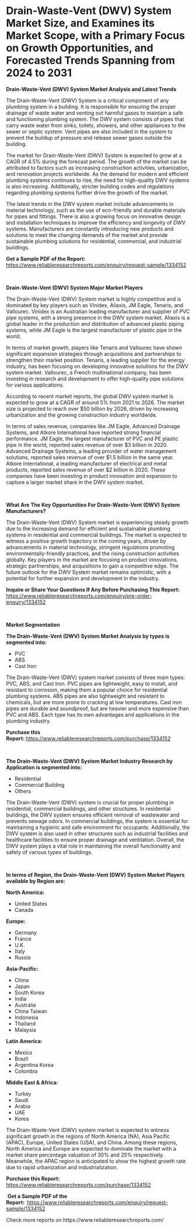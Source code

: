 <p><h1>Drain-Waste-Vent (DWV) System Market Size, and Examines its Market Scope, with a Primary Focus on Growth Opportunities, and Forecasted Trends Spanning from 2024 to 2031</h1></p><p><strong>Drain-Waste-Vent (DWV) System Market Analysis and Latest Trends</strong></p>
<p><p>The Drain-Waste-Vent (DWV) System is a critical component of any plumbing system in a building. It is responsible for ensuring the proper drainage of waste water and venting out harmful gases to maintain a safe and functioning plumbing system. The DWV system consists of pipes that carry waste water from sinks, toilets, showers, and other appliances to the sewer or septic system. Vent pipes are also included in the system to prevent the buildup of pressure and release sewer gases outside the building.</p><p>The market for Drain-Waste-Vent (DWV) System is expected to grow at a CAGR of 4.5% during the forecast period. The growth of the market can be attributed to factors such as increasing construction activities, urbanization, and renovation projects worldwide. As the demand for modern and efficient plumbing systems continues to rise, the need for high-quality DWV systems is also increasing. Additionally, stricter building codes and regulations regarding plumbing systems further drive the growth of the market.</p><p>The latest trends in the DWV system market include advancements in material technology, such as the use of eco-friendly and durable materials for pipes and fittings. There is also a growing focus on innovative design and installation techniques to improve the efficiency and longevity of DWV systems. Manufacturers are constantly introducing new products and solutions to meet the changing demands of the market and provide sustainable plumbing solutions for residential, commercial, and industrial buildings.</p></p>
<p><strong>Get a Sample PDF of the Report:&nbsp;</strong> <a href="https://www.reliableresearchreports.com/enquiry/request-sample/1334152">https://www.reliableresearchreports.com/enquiry/request-sample/1334152</a></p>
<p>&nbsp;</p>
<p><strong>Drain-Waste-Vent (DWV) System Major Market Players</strong></p>
<p><p>The Drain-Waste-Vent (DWV) System market is highly competitive and is dominated by key players such as Vinidex, Aliaxis, JM Eagle, Tenaris, and Vallourec. Vinidex is an Australian leading manufacturer and supplier of PVC pipe systems, with a strong presence in the DWV system market. Aliaxis is a global leader in the production and distribution of advanced plastic piping systems, while JM Eagle is the largest manufacturer of plastic pipe in the world. </p><p>In terms of market growth, players like Tenaris and Vallourec have shown significant expansion strategies through acquisitions and partnerships to strengthen their market position. Tenaris, a leading supplier for the energy industry, has been focusing on developing innovative solutions for the DWV system market. Vallourec, a French multinational company, has been investing in research and development to offer high-quality pipe solutions for various applications.</p><p>According to recent market reports, the global DWV system market is expected to grow at a CAGR of around 5% from 2021 to 2026. The market size is projected to reach over $50 billion by 2026, driven by increasing urbanization and the growing construction industry worldwide.</p><p>In terms of sales revenue, companies like JM Eagle, Advanced Drainage Systems, and Atkore International have reported strong financial performance. JM Eagle, the largest manufacturer of PVC and PE plastic pipe in the world, reported sales revenue of over $3 billion in 2020. Advanced Drainage Systems, a leading provider of water management solutions, reported sales revenue of over $1.5 billion in the same year. Atkore International, a leading manufacturer of electrical and metal products, reported sales revenue of over $2 billion in 2020. These companies have been investing in product innovation and expansion to capture a larger market share in the DWV system market.</p></p>
<p>&nbsp;</p>
<p><strong>What Are The Key Opportunities For Drain-Waste-Vent (DWV) System Manufacturers?</strong></p>
<p><p>The Drain-Waste-Vent (DWV) System market is experiencing steady growth due to the increasing demand for efficient and sustainable plumbing systems in residential and commercial buildings. The market is expected to witness a positive growth trajectory in the coming years, driven by advancements in material technology, stringent regulations promoting environmentally-friendly practices, and the rising construction activities globally. Key players in the market are focusing on product innovations, strategic partnerships, and acquisitions to gain a competitive edge. The future outlook for the DWV System market remains optimistic, with a potential for further expansion and development in the industry.</p></p>
<p><strong>Inquire or Share Your Questions If Any Before Purchasing This Report:</strong> <a href="https://www.reliableresearchreports.com/enquiry/pre-order-enquiry/1334152">https://www.reliableresearchreports.com/enquiry/pre-order-enquiry/1334152</a></p>
<p>&nbsp;</p>
<p><strong>Market Segmentation</strong></p>
<p><strong>The Drain-Waste-Vent (DWV) System Market Analysis by types is segmented into:</strong></p>
<p><ul><li>PVC</li><li>ABS</li><li>Cast Iron</li></ul></p>
<p><p>The Drain-Waste-Vent (DWV) system market consists of three main types: PVC, ABS, and Cast Iron. PVC pipes are lightweight, easy to install, and resistant to corrosion, making them a popular choice for residential plumbing systems. ABS pipes are also lightweight and resistant to chemicals, but are more prone to cracking at low temperatures. Cast iron pipes are durable and soundproof, but are heavier and more expensive than PVC and ABS. Each type has its own advantages and applications in the plumbing industry.</p></p>
<p><strong>Purchase this Report:&nbsp;</strong><a href="https://www.reliableresearchreports.com/purchase/1334152">https://www.reliableresearchreports.com/purchase/1334152</a></p>
<p>&nbsp;</p>
<p><strong>The Drain-Waste-Vent (DWV) System Market Industry Research by Application is segmented into:</strong></p>
<p><ul><li>Residential</li><li>Commercial Building</li><li>Others</li></ul></p>
<p><p>The Drain-Waste-Vent (DWV) system is crucial for proper plumbing in residential, commercial buildings, and other structures. In residential buildings, the DWV system ensures efficient removal of wastewater and prevents sewage odors. In commercial buildings, the system is essential for maintaining a hygienic and safe environment for occupants. Additionally, the DWV system is also used in other structures such as industrial facilities and healthcare facilities to ensure proper drainage and ventilation. Overall, the DWV system plays a vital role in maintaining the overall functionality and safety of various types of buildings.</p></p>
<p>&nbsp;</p>
<p><strong>In terms of Region, the Drain-Waste-Vent (DWV) System Market Players available by Region are:</strong></p>
<p>
    <p> <strong> North America: </strong>
        <ul>
            <li>United States</li>
            <li>Canada</li>
        </ul>
        </p> 
    <p> <strong> Europe: </strong>
        <ul>
            <li>Germany</li>
            <li>France</li>
            <li>U.K.</li>
            <li>Italy</li>
            <li>Russia</li>
        </ul>
        </p> 
    <p> <strong> Asia-Pacific: </strong>
        <ul>
            <li>China</li>
            <li>Japan</li>
            <li>South Korea</li>
            <li>India</li>
            <li>Australia</li>
            <li>China Taiwan</li>
            <li>Indonesia</li>
            <li>Thailand</li>
            <li>Malaysia</li>
        </ul>
        </p> 
    <p> <strong> Latin America: </strong>
        <ul>
            <li>Mexico</li>
            <li>Brazil</li>
            <li>Argentina Korea</li>
            <li>Colombia</li>
        </ul>
        </p> 
    <p> <strong> Middle East & Africa: </strong>
        <ul>
            <li>Turkey</li>
            <li>Saudi</li>
            <li>Arabia</li>
            <li>UAE</li>
            <li>Korea</li>
        </ul>
    </p>
    </p>
<p><p>The Drain-Waste-Vent (DWV) system market is expected to witness significant growth in the regions of North America (NA), Asia Pacific (APAC), Europe, United States (USA), and China. Among these regions, North America and Europe are expected to dominate the market with a market share percentage valuation of 30% and 25% respectively. Meanwhile, the APAC region is anticipated to show the highest growth rate due to rapid urbanization and industrialization.</p></p>
<p><strong>Purchase this Report: </strong><a href="https://www.reliableresearchreports.com/purchase/1334152">https://www.reliableresearchreports.com/purchase/1334152</a></p>
<p>&nbsp;<strong>Get a Sample PDF of the Report:&nbsp;&nbsp;</strong><a href="https://www.reliableresearchreports.com/enquiry/request-sample/1334152">https://www.reliableresearchreports.com/enquiry/request-sample/1334152</a></p>
<p><strong></strong></p>
<p>Check more reports on https://www.reliableresearchreports.com/</p>